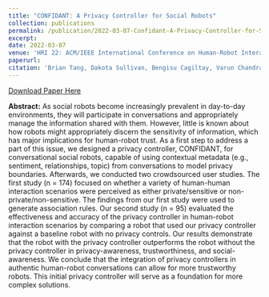 ```yaml
---
title: "CONFIDANT: A Privacy Controller for Social Robots"
collection: publications
permalink: /publication/2022-03-07-Confidant-A-Privacy-Controller-for-Social-Robots
excerpt:
date: 2022-03-07
venue: 'HRI 22: ACM/IEEE International Conference on Human-Robot Interaction'
paperurl: 
citation: 'Brian Tang, Dakota Sullivan, Bengisu Cagiltay, Varun Chandrasekaran, Kassem Fawaz, and Bilge Mutlu. 2022. CONFIDANT: A Privacy Controller for Social Robots. In Proceedings of the 2022 ACM/IEEE International Conference on Human-Robot Interaction (HRI '22). IEEE Press, 205–214.'
---
```


[Download Paper Here](https://dl.acm.org/doi/pdf/10.5555/3523760.3523790)

**Abstract:** As social robots become increasingly prevalent in day-to-day environments, they will participate in conversations and appropriately manage the information shared with them. However, little is known about how robots might appropriately discern the sensitivity of information, which has major implications for human-robot trust. As a first step to address a part of this issue, we designed a privacy controller, CONFIDANT, for conversational social robots, capable of using contextual metadata (e.g., sentiment, relationships, topic) from conversations to model privacy boundaries. Afterwards, we conducted two crowdsourced user studies. The first study (n = 174) focused on whether a variety of human-human interaction scenarios were perceived as either private/sensitive or non-private/non-sensitive. The findings from our first study were used to generate association rules. Our second study (n = 95) evaluated the effectiveness and accuracy of the privacy controller in human-robot interaction scenarios by comparing a robot that used our privacy controller against a baseline robot with no privacy controls. Our results demonstrate that the robot with the privacy controller outperforms the robot without the privacy controller in privacy-awareness, trustworthiness, and social-awareness. We conclude that the integration of privacy controllers in authentic human-robot conversations can allow for more trustworthy robots. This initial privacy controller will serve as a foundation for more complex solutions.
